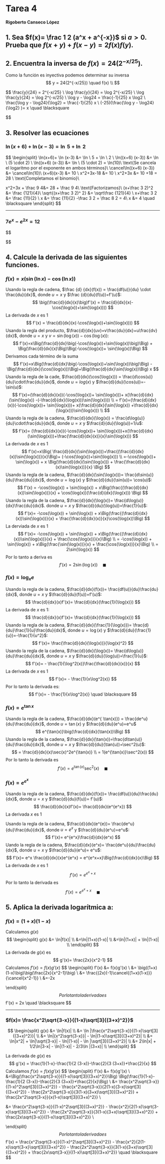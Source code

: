 # Tarea 4

**Rigoberto Canseco López**

## 1. Sea $f(x)= \frac 1 2 (a^x + a^{-x})$ si $a >0$. Prueba que $f(x+y)+f(x-y) = 2f(x)f(y)$.

## 2. Encuentra la inversa de $f(x)=24(2^{-x/25})$.

Como la función es inyectiva podemos determinar su inversa
$$
y = 24(2^{-x/25}) \quad f(x) \\
$$

$$
 \frac{y}{24} = 2^{-x/25} \\
 \log \frac{y}{24} = \log 2^{-x/25} \\
  \log \frac{y}{24} = \log 2^{-x/25} \\
\log y - \log24 = \frac{-1}{25} x \log2 \\
\frac{\log y - \log24}{\log2} = \frac{-1}{25} x  \\
(-25)(\frac{\log y - \log24}{\log2} )=  x  \quad \blacksquare


 
$$



## 3. Resolver las ecuaciones

### $\ln(x+6)+ \ln (x-3)= \ln \ 5 + \ln \ 2$

$$
\begin{split}
\ln(x+6)+ \ln (x-3) &= \ln \ 5 + \ln \ 2 \\
\ln((x+6) (x-3)) &= \ln \ (5 \cdot 2) \\
\ln((x+6) (x-3)) &= \ln \ (5 \cdot 2) = \ln(10)\\
\text{Se cancela el logaritmo por el exponente en ambos términos}\\
\cancel\ln((x+6) (x-3)) &= \cancel\ln(10)\\
(x+6)(x-3) &= 10 \\
x^2+3x-18 &= 10 \\
x^2+3x &= 10 +18 = 28 \\
\text{Completamos el binomio}\\

x^2+3x + \frac 9 4&= 28 +  \frac 9 4\\
\text{Factorizamos}\\
(x+\frac 3 2)^2 &= \frac {121}{4}\\
\sqrt{(x+\frac 3 2)^ 2} &= \sqrt\frac {121}{4} \\
x+\frac 3 2 &= \frac {11}{2} \\
x &= \frac {11}{2} -\frac 3 2 = \frac 8 2 = 4\\
x &= 4 \quad \blacksquare
\end{split}
$$

***

### $7e^x-e^{2x}=12$

$$

$$



## 4. Calcule la derivada de las siguientes funciones.

### $f(x)=x(\sin (\ln x)-\cos(\ln x))$

Usando la regla de cadena, $\frac {d} {dx}(f(x)) = \frac{df(u)}{du} \cdot \frac{du}{dx}$, donde $u =x$ y $\frac {d}{du}(f(u))=f'(u)$:
$$
\big(\frac{d}{dx}(x)\big)f'(x) = \frac{d}{dx}(x(-\cos(\log(x))+\sin(\log(x))))
$$
La derivada de $x$ es $1$
$$
f'(x) = \frac{d}{dx}(x(-\cos(\log(x))+\sin(\log(x))))
$$
Usando la regla del producto, $\frac{d}{dx}(uv)=v\frac{du}{dx}+u\frac{dv}{dx}$, donde $u=x$ y $v= \sin(\log(x)) - \cos(\log(x))$:
$$
f'(x)=x\Big(\frac{d}{dx}\big(-\cos(\log(x))+\sin(\log(x))\big)\Big) + \Big(\frac{d}{dx}(x)\Big)\Big(-\cos(\log(x))+ \sin(\log(x))\Big)
$$
Derivamos cada término de la suma
$$
f'(x)=x\Big(\frac{d}{dx}\big(-\cos(\log(x))+\sin(\log(x))\big)\Big) - \Big(\frac{d}{dx}(\cos(\log(x)))\Big)+\Big(\frac{d}{dx}\sin(\log(x))\Big) x
$$
Usando la regla de la cade, $\frac{d}{dx}(\cos(\log(x))) = \frac{d\cos(u)}{du}\cdot\frac{du}{dx}$, donde $u=log(x)$ y $\frac{d}{du}(\cos(u))=-\sin(u)$:
$$
f'(x)=(\frac{d}{dx}(x))(-\cos(\log(x))+ \sin(\log(x)))+ x(\frac{d}{dx}(\sin(\log(x)) -(-\frac{d}{dx}(\log(x)))\sin(\log(x)))) \\
= f'(x)=(\frac{d}{dx}(x))(-\cos(\log(x))+ \sin(\log(x)))+ x(\frac{d}{dx}(\sin(\log(x)) +\frac{d}{dx}(\log(x)))\sin(\log(x))) \\
$$
Usando la regla de la cadena, $\frac{d}{dx}(\log(x)) = \frac{d\log(u)}{du}\cdot\frac{du}{dx}$, donde $u=x$ y $\frac{d}{du}(\log(u))=1/u$:
$$
f'(x)= (\frac{d}{dx}(x))(-\cos(\log(x))+ \sin(\log(x)))+x(\frac{d}{dx}(\sin(\log(x)))+\frac{\frac{d}{dx}(x)}{x}\sin(\log(x)))
$$
La derivada de $x$ es $1$
$$
f'(x)=x\Big( \frac{d}{dx}(\sin(\log(x)))+\frac{(\frac{d}{dx}(x))\sin(\log(x))}{x}\Big)+ (-\cos(\log(x))+\sin(\log(x))) \\
=-\cos(\log(x))+ \sin(\log(x)) + x \Big(\frac{d}{dx}(\sin(\log(x))) + \frac{\frac{d}{dx}(x)\sin(\log(x))}{x} \Big)
$$
Usando la regla de la cadena, $\frac{d}{dx}(\sin(\log(x)))= \frac{d\sin(u)}{du}\frac{du}{dx}$, donde $u = \log(x)$ y $\frac{d}{du}(\sin(u))= \cos(u)$:
$$
f'(x) = -\cos(\log(x)) + \sin(\log(x)) + x\Big(\frac{(\frac{d}{dx}(x))\sin(\log(x))}{x} + \cos(\log(x))(\frac{d}{dx}(\log(x))) \Big)
$$
Usando la regla de la cadena, $\frac{d}{dx}(\log(x))= \frac{d\log(u)}{dx}\frac{du}{dx}$. donde $u=x$ y $\frac{d}{du}(\log(u))=\frac{1}{u}$:
$$
f'(x)= -\cos(\log(x)) + \sin(\log(x)) + x\Big(\frac{(\frac{d}{dx}(x))\sin(\log(x))}{x} + \frac{\frac{d}{dx}(x)}{x}\cos(\log(x))\Big)
$$
La derviada de $x$ es $1$
$$
f'(x)= -\cos(\log(x)) + \sin(\log(x)) + x\Big(\frac{(\frac{d}{dx}(x))\sin(\log(x))}{x} + \frac{\cos(\log(x))}{x}\Big) \\
=  -\cos(\log(x)) + \sin(\log(x)) + x\Big(\frac{\sin(\log(x))}{x} + \frac{\cos(\log(x))}{x}\Big) \\
= 2\sin(\log(x))
$$
Por lo tanto a deriva es 
$$
f'(x)= 2\sin(\log(x)) \quad \blacksquare
$$


### $f(x)= \log _xe$

Usando la regla de la cadena, $\frac{d}{dx}(f(x))= \frac{df(u)}{du}\frac{du}{dx}$, donde $u=x$ y $\frac{d}{du}(f(u))=f'(u)$:
$$
\frac{d}{dx}(x)f'(x)= \frac{d}{dx}(\frac{1}{\log(x)})
$$
La derivada de $x$ es 1:
$$
\frac{d}{dx}(x)f'(x)= \frac{d}{dx}(\frac{1}{\log(x)})
$$
Usando la regla de la cadena, $\frac{d}{dx}(\frac{1}{\log(x)})= \frac{d}{du}\frac{1}{u}\frac{du}{dx}$, donde $u =\log(x)$ y $\frac{d}{du}(\frac{1}{u})=-\frac{1}{u^2}$:
$$
f'(x)= \frac{\frac{d}{dx}(\log(x))}{\log(x)^2}
$$
Usando la regla de la cadena, $\frac{d}{dx}(\log(x))= \frac{d\log(u)}{du}\frac{du}{dx}$, donde $u=x$ y $\frac{d}{du}(\log(u))=\frac{1}{u}$:
$$
f'(x)= - \frac{1}{\log^2(x)}\frac{\frac{d}{dx}(x)}{x}
$$
La derivada de $x$ es $1$
$$
f'(x)= - \frac{1}{x\log^2(x)}
$$
Por lo tanto la derivada es:
$$
f'(x)= - \frac{1}{x\log^2(x)} \quad \blacksquare
$$


### $f(x)= e^{\tan x}$

Usando la regla de la cadena, $\frac{d}{dx}(e^{ \tan(x)}) = \frac{de^u}{du}\frac{du}{dx}$, donde $u= \tan(x)$ y $\frac{d}{du}(e^u)=e^u$
$$
e^{\tan(x)}\big(\frac{d}{dx}(\tan(x))\Big)
$$
Usando la regla de la cadena, $\frac{d}{dx}(\tan(x))=\frac{d\tan(u)}{du}\frac{du}{dx}$, donde $u=x$ y $\frac{d}{du}(\tan(u))=\sec^2(u)$:
$$
= \frac{d}{dx}(x)\sec(x)^2e^{\tan(x)} \\
= 1(e^{\tan(x)}\sec^2(x))
$$
Por lo tanto la derivada es 
$$
f'(x)= e^{\tan(x)}\sec^2(x) \quad \blacksquare
$$


### $f(x)=e^{e^x}$

Usando la regla de la cadena, $\frac{d}{dx}(f(x))= \frac{df(u)}{du}\frac{du}{dx}$, donde $u=x$ y $\frac{d}{du}(f(u))= f'(u)$:
$$
\frac{d}{dx}(x)f'(x)= \frac{d}{dx}(e^{e^x})
$$
La derivada $x$ es 1

Usando la regla de la cadena, $\frac{d}{dx}(e^{e})= \frac{de^u}{du}\frac{du}{dx}$, donde $u=e^x$ y $\frac{d}{du}(e^u)=e^u$:
$$
f'(x)= e^{e^x}\frac{d}{dx}(e^x)
$$
 Uando la regla de la cadena, $\frac{d}{dx}(e^x)= \frac{de^u}{du}\frac{du}{dx}$, donde $u=x$ y $\frac{d}{du}(e^u)= e^u$:
$$
f'(x)= e^x \frac{d}{dx}(x)e^{e^x} = e^{e^x+x}\Big(\frac{d}{dx}(x)\Big)
$$
 La derivada de $x$ es $1$
$$
f'(x)= e^{e^x+x}
$$
Por lo tanto la derivada es
$$
f'(x)= e^{e^x+x} \quad \blacksquare
$$


## 5. Aplica la derivada logarítmica a:

### $f(x)=(1+x)(1-x)$

Calculamos $g(x)$
$$
\begin{split}
g(x) &= \ln|f(x)| \\
&=\ln|(1+x)(1-x)| \\
&=\ln|(1+x)| + \ln|(1-x)| \\
\end{split}
$$
La derivada de $g(x)$ es
$$
g'(x)= \frac{2x}{x^2-1}
$$
Calculamos $f'(x) = f(x)g'(x)$
$$
\begin{split}
f'(x) &= f(x)g'(x) \\
&= \big((1+x)(1-x)\big)\big(\frac{2x}{x^2-1}\big) \\
&= \frac{(2x)(-1)\cancel{(1+x)(1-x)}}{\cancel{x^2-1}} \\
&=-2x

\end{split}
$$
Por lo tanto la derivada es 
$$
f'(x) = 2x \quad \blacksquare
$$

***

### $f(x)= \frac{x^2\sqrt{3-x}}{(1-x)\sqrt[3]{(3+x)^2}}$

$$
\begin{split}
g(x) &= \ln|f(x)| \\
&= \ln |\frac{x^2\sqrt{3-x}}{(1-x)\sqrt[3]{(3+x)^2}}| \\
&= \ln|{x^2\sqrt{3-x}}| - \ln|(1-x)\sqrt[3]{(3+x)^2}| \\
&= \ln|x^2| + \ln|\sqrt{3-x}| - \ln|(1-x)| - \ln |\sqrt[3]{(3+x)^2}| \\
&= 2\ln|x| + 1/2\ln|3-x| - \ln|(1-x)| - 2/3\ln |(3+x)| \\
\end{split}
$$

La derivada de $g(x)$ es
$$
g'(x) = \frac{1}{1-x}-\frac{1}{2 (3-x)}-\frac{2}{3 (3+x)}+\frac{2}{x}
$$
Calculamos $f'(x) = f(x)g'(x)$
$$
\begin{split}
f'(x) &= f(x)g'(x) \\
&=\Big(\frac{x^2\sqrt{3-x}}{(1-x)\sqrt[3]{(3+x)^2}}\Big) \Big(\frac{1}{1-x}-\frac{1}{2 (3-x)}-\frac{2}{3 (3+x)}+\frac{2}{x}\Big) \\
&= \frac{x^2\sqrt{3-x}}{(1-x)^2\sqrt[3]{(3+x)^2}} - \frac{x^2\sqrt{3-x}}{2(1-x)(3-x)\sqrt[3]{(3+x)^2}} - \frac{2x^2\sqrt{3-x}}{3(1-x)(3+x)\sqrt[3]{(3+x)^2}} + \frac{2x^2\sqrt{3-x}}{x(1-x)\sqrt[3]{(3+x)^2}} \\

&= \frac{x^2\sqrt{3-x}}{(1-x)^2\sqrt[3]{(3+x)^2}} - \frac{x^2}{2(1-x)\sqrt{3-x}\sqrt[3]{(3+x)^2}} - \frac{2x^2\sqrt{3-x}}{3(1-x)(3+x)\sqrt[3]{(3+x)^2}} + \frac{2x\sqrt{3-x}}{(1-x)\sqrt[3]{(3+x)^2}} \\

\end{split}
$$
Por lo tanto la derivada es
$$
f'(x) = \frac{x^2\sqrt{3-x}}{(1-x)^2\sqrt[3]{(3+x)^2}} - \frac{x^2}{2(1-x)\sqrt{3-x}\sqrt[3]{(3+x)^2}} - \frac{2x^2\sqrt{3-x}}{3(1-x)(3+x)\sqrt[3]{(3+x)^2}} + \frac{2x\sqrt{3-x}}{(1-x)\sqrt[3]{(3+x)^2}} \quad \blacksquare
$$
